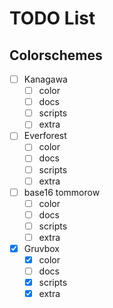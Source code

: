 # TODO List

## Colorschemes
- [ ] Kanagawa
  - [ ] color
  - [ ] docs
  - [ ] scripts
  - [ ] extra
- [ ] Everforest
  - [ ] color
  - [ ] docs
  - [ ] scripts
  - [ ] extra
- [ ] base16 tommorow
  - [ ] color
  - [ ] docs
  - [ ] scripts
  - [ ] extra
- [x] Gruvbox
  - [x] color
  - [ ] docs
  - [x] scripts
  - [x] extra
